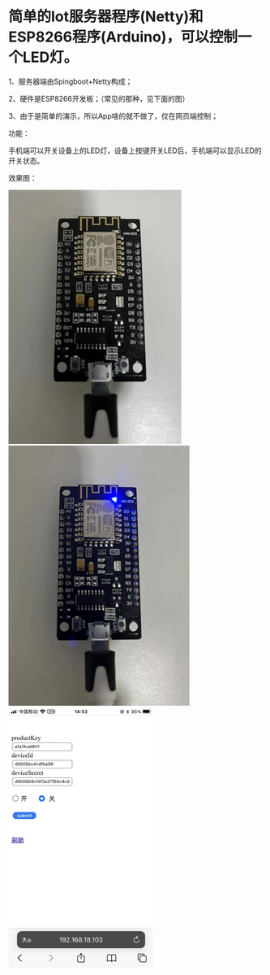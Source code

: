 # 简单的Iot服务器程序(Netty)和ESP8266程序(Arduino)，可以控制一个LED灯。



1、服务器端由Spingboot+Netty构成；

2、硬件是ESP8266开发板；（常见的那种，见下面的图）

3、由于是简单的演示，所以App啥的就不做了，仅在网页端控制；



功能：

​		手机端可以开关设备上的LED灯，设备上按键开关LED后，手机端可以显示LED的开关状态。

效果图：

<img src="image\led_off.png" alt="led_off" style="zoom:50%;" />

<img src="image\led_on.png" alt="led_on" style="zoom:50%;" />

<img src="image\screen.png" alt="screen" style="zoom:50%;" />

